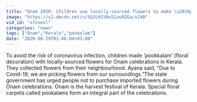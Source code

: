 ```yaml
---
title: "Onam 2020: Children use locally-sourced flowers to make \u2018pookkalam\u2019 due to Covid-19"
image: "https://s2.dmcdn.net/v/SQJLH1VHu5Ivw9ZGa/x240"
vid_id: "x7vsevl"
categories: "news"
tags: ["Onam","Kerala","pookolam"]
date: "2020-08-29T01:46:04+03:00"
---
```

To avoid the risk of coronavirus infection, children made ‘pookkalam’ (floral decoration) with locally-sourced flowers for Onam celebrations in Kerala. They collected flowers from their neighbourhood. Ayana said, “Due to Covid-19, we are picking flowers from our surroundings.”The state government has urged people not to purchase imported flowers during Onam celebrations. Onam is the harvest festival of Kerala. Special floral carpets called pookalams form an integral part of the celebrations.
